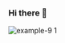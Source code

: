 ### Hi there 👋

![example-9 1](https://user-images.githubusercontent.com/99760701/175750244-5b483b0a-6f98-4885-b306-3a5efd502789.png)

